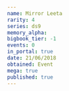 ```yaml
---
name: Mirror Leeta
rarity: 4
series: ds9
memory_alpha:
bigbook_tier: -1
events: 0
in_portal: true
date: 21/06/2018
obtained: Event
mega: true
published: true
---
```



